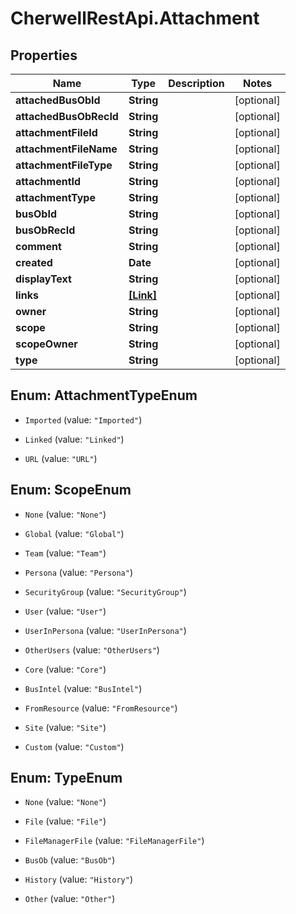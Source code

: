 # CherwellRestApi.Attachment

## Properties
Name | Type | Description | Notes
------------ | ------------- | ------------- | -------------
**attachedBusObId** | **String** |  | [optional] 
**attachedBusObRecId** | **String** |  | [optional] 
**attachmentFileId** | **String** |  | [optional] 
**attachmentFileName** | **String** |  | [optional] 
**attachmentFileType** | **String** |  | [optional] 
**attachmentId** | **String** |  | [optional] 
**attachmentType** | **String** |  | [optional] 
**busObId** | **String** |  | [optional] 
**busObRecId** | **String** |  | [optional] 
**comment** | **String** |  | [optional] 
**created** | **Date** |  | [optional] 
**displayText** | **String** |  | [optional] 
**links** | [**[Link]**](Link.md) |  | [optional] 
**owner** | **String** |  | [optional] 
**scope** | **String** |  | [optional] 
**scopeOwner** | **String** |  | [optional] 
**type** | **String** |  | [optional] 


<a name="AttachmentTypeEnum"></a>
## Enum: AttachmentTypeEnum


* `Imported` (value: `"Imported"`)

* `Linked` (value: `"Linked"`)

* `URL` (value: `"URL"`)




<a name="ScopeEnum"></a>
## Enum: ScopeEnum


* `None` (value: `"None"`)

* `Global` (value: `"Global"`)

* `Team` (value: `"Team"`)

* `Persona` (value: `"Persona"`)

* `SecurityGroup` (value: `"SecurityGroup"`)

* `User` (value: `"User"`)

* `UserInPersona` (value: `"UserInPersona"`)

* `OtherUsers` (value: `"OtherUsers"`)

* `Core` (value: `"Core"`)

* `BusIntel` (value: `"BusIntel"`)

* `FromResource` (value: `"FromResource"`)

* `Site` (value: `"Site"`)

* `Custom` (value: `"Custom"`)




<a name="TypeEnum"></a>
## Enum: TypeEnum


* `None` (value: `"None"`)

* `File` (value: `"File"`)

* `FileManagerFile` (value: `"FileManagerFile"`)

* `BusOb` (value: `"BusOb"`)

* `History` (value: `"History"`)

* `Other` (value: `"Other"`)




